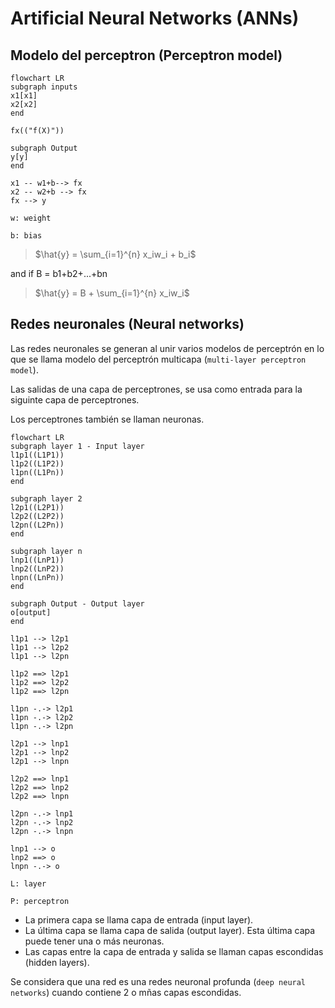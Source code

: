 # Artificial Neural Networks (ANNs)

## Modelo del perceptron (Perceptron model)

```mermaid
flowchart LR
subgraph inputs
x1[x1]
x2[x2]
end

fx(("f(X)"))

subgraph Output
y[y]
end

x1 -- w1+b--> fx
x2 -- w2+b --> fx
fx --> y
```

`w: weight`

`b: bias`

>$\hat{y} = \sum_{i=1}^{n} x_iw_i + b_i$

and if B = b1+b2+...+bn

>$\hat{y} = B + \sum_{i=1}^{n} x_iw_i$

## Redes neuronales (Neural networks)

Las redes neuronales se generan al unir varios modelos de perceptrón en lo que se llama modelo del perceptrón multicapa (`multi-layer perceptron model`).

Las salidas de una capa de perceptrones, se usa como entrada para la siguinte capa de perceptrones.

Los perceptrones también se llaman neuronas.

```mermaid
flowchart LR
subgraph layer 1 - Input layer
l1p1((L1P1))
l1p2((L1P2))
l1pn((L1Pn))
end

subgraph layer 2
l2p1((L2P1))
l2p2((L2P2))
l2pn((L2Pn))
end

subgraph layer n
lnp1((LnP1))
lnp2((LnP2))
lnpn((LnPn))
end

subgraph Output - Output layer
o[output]
end

l1p1 --> l2p1
l1p1 --> l2p2
l1p1 --> l2pn

l1p2 ==> l2p1
l1p2 ==> l2p2
l1p2 ==> l2pn

l1pn -.-> l2p1
l1pn -.-> l2p2
l1pn -.-> l2pn

l2p1 --> lnp1
l2p1 --> lnp2
l2p1 --> lnpn

l2p2 ==> lnp1
l2p2 ==> lnp2
l2p2 ==> lnpn

l2pn -.-> lnp1
l2pn -.-> lnp2
l2pn -.-> lnpn

lnp1 --> o
lnp2 ==> o
lnpn -.-> o

```

`L: layer`

`P: perceptron`

* La primera capa se llama capa de entrada (input layer).
* La última capa se llama capa de salida (output layer). Esta última capa puede tener una o más neuronas.
* Las capas entre la capa de entrada y salida se llaman capas escondidas (hidden layers).

Se considera que una red es una redes neuronal profunda (`deep neural networks`) cuando contiene 2 o mñas capas escondidas.
